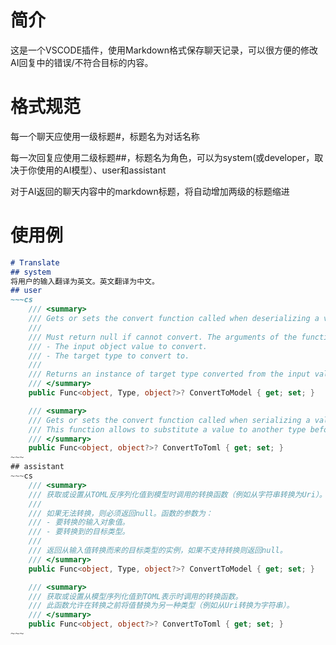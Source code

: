 # 简介

这是一个VSCODE插件，使用Markdown格式保存聊天记录，可以很方便的修改AI回复中的错误/不符合目标的内容。

# 格式规范

每一个聊天应使用一级标题#，标题名为对话名称

每一次回复应使用二级标题##，标题名为角色，可以为system(或developer，取决于你使用的AI模型）、user和assistant

对于AI返回的聊天内容中的markdown标题，将自动增加两级的标题缩进

# 使用例
``` markdown
# Translate
## system
将用户的输入翻译为英文。英文翻译为中文。
## user
~~~cs
    /// <summary>
    /// Gets or sets the convert function called when deserializing a value from TOML to a model (e.g string to Uri).
    /// 
    /// Must return null if cannot convert. The arguments of the function are:
    /// - The input object value to convert.
    /// - The target type to convert to.
    /// 
    /// Returns an instance of target type converted from the input value or null if conversion is not supported.
    /// </summary>
    public Func<object, Type, object?>? ConvertToModel { get; set; }

    /// <summary>
    /// Gets or sets the convert function called when serializing a value from a model to a TOML representation.
    /// This function allows to substitute a value to another type before converting (e.g Uri to string).
    /// </summary>
    public Func<object, object?>? ConvertToToml { get; set; }
~~~
## assistant
~~~cs
    /// <summary>
    /// 获取或设置从TOML反序列化值到模型时调用的转换函数（例如从字符串转换为Uri）。
    /// 
    /// 如果无法转换，则必须返回null。函数的参数为：
    /// - 要转换的输入对象值。
    /// - 要转换到的目标类型。
    /// 
    /// 返回从输入值转换而来的目标类型的实例，如果不支持转换则返回null。
    /// </summary>
    public Func<object, Type, object?>? ConvertToModel { get; set; }

    /// <summary>
    /// 获取或设置从模型序列化值到TOML表示时调用的转换函数。
    /// 此函数允许在转换之前将值替换为另一种类型（例如从Uri转换为字符串）。
    /// </summary>
    public Func<object, object?>? ConvertToToml { get; set; }
~~~
```
